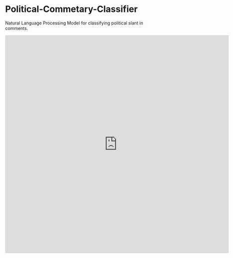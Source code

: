 # Political-Commetary-Classifier
Natural Language Processing Model for classifying political slant in comments.
<iframe src="https://github.com/benjihillard/Political-Commetary-Classifier/blob/main/research.pdf" style="width:718px; height:700px;" frameborder="0"></iframe>

